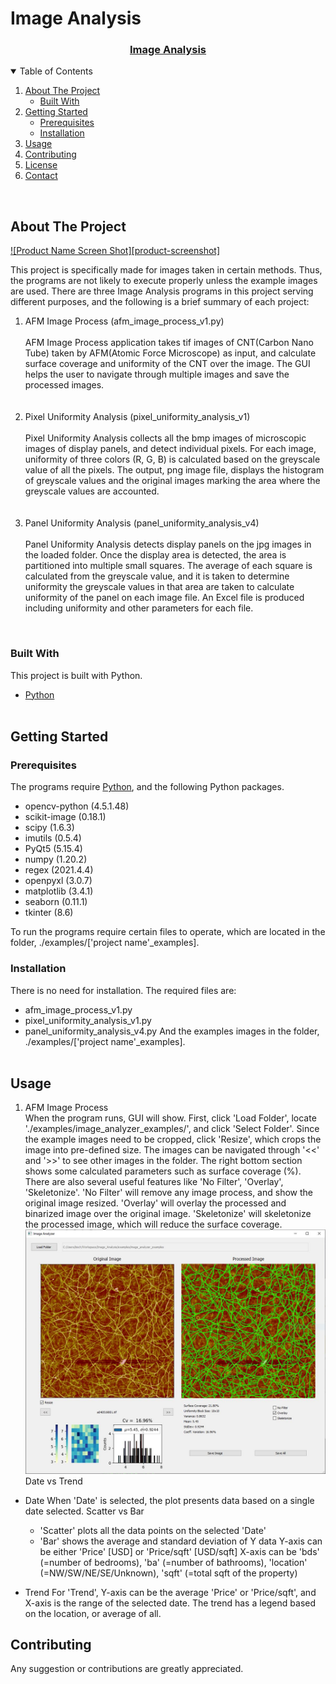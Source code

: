 # Image Analysis

<p align="center">
  <a href="https://github.com/bischo91/Image_Analysis">
  <h3 align="center">Image Analysis</h3>
  </a>
</p>

<!-- TABLE OF CONTENTS -->
<details open="open">
  <summary>Table of Contents</summary>
  <ol>
    <li>
      <a href="#about-the-project">About The Project</a>
      <ul>
        <li><a href="#built-with">Built With</a></li>
      </ul>
    </li>
    <li>
      <a href="#getting-started">Getting Started</a>
      <ul>
        <li><a href="#prerequisites">Prerequisites</a></li>
        <li><a href="#installation">Installation</a></li>
      </ul>
    </li>
    <li><a href="#usage">Usage</a></li>
    <li><a href="#contributing">Contributing</a></li>
    <li><a href="#license">License</a></li>
    <li><a href="#contact">Contact</a></li>
  </ol>
</details>
<br>

<!-- ABOUT THE PROJECT -->
## About The Project

[![Product Name Screen Shot][product-screenshot]](https://example.com)

This project is specifically made for images taken in certain methods. Thus, the programs are not likely to execute properly unless the example images are used. There are three Image Analysis programs in this project serving different purposes, and the following is a brief summary of each project:
<ol>
  <li>AFM Image Process (afm_image_process_v1.py)<br><br>
  AFM Image Process application takes tif images of CNT(Carbon Nano Tube) taken by AFM(Atomic Force Microscope) as input, and calculate surface coverage and uniformity of the CNT over the image. The GUI helps the user to navigate through multiple images and save the processed images.
  </li><br><br>
  <li>Pixel Uniformity Analysis (pixel_uniformity_analysis_v1)<br><br>
  Pixel Uniformity Analysis collects all the bmp images of microscopic images of display panels, and detect individual pixels. For each image, uniformity of three colors (R, G, B) is calculated based on the greyscale value of all the pixels. The output, png image file, displays the histogram of greyscale values and the original images marking the area where the greyscale values are accounted.
  </li><br><br>
  <li>Panel Uniformity Analysis (panel_uniformity_analysis_v4)<br><br>
  Panel Uniformity Analysis detects display panels on the jpg images in the loaded folder. Once the display area is detected, the area is partitioned into multiple small squares. The average of each square is calculated from the greyscale value, and it is taken to determine uniformity the greyscale values in that area are taken to calculate uniformity of the panel on each image file. An Excel file is produced including uniformity and other parameters for each file.
  </li>
</ol>
<br>

### Built With
This project is built with Python.
* [Python](https://www.python.org/)
<br><br>

## Getting Started
### Prerequisites
The programs require [Python](https://www.python.org/), and the following Python packages.
* opencv-python (4.5.1.48)
* scikit-image (0.18.1)
* scipy (1.6.3)
* imutils (0.5.4)
* PyQt5 (5.15.4)
* numpy (1.20.2)
* regex (2021.4.4)
* openpyxl (3.0.7)
* matplotlib (3.4.1)
* seaborn (0.11.1)
* tkinter (8.6)

To run the programs require certain files to operate, which are located in the folder, ./examples/['project name'_examples].


### Installation
There is no need for installation.
The required files are:
* afm_image_process_v1.py
* pixel_uniformity_analysis_v1.py
* panel_uniformity_analysis_v4.py
And the examples images in the folder, ./examples/['project name'_examples].
<br><br>

## Usage

1. AFM Image Process <br>
When the program runs, GUI will show. First, click 'Load Folder', locate './examples/image_analyzer_examples/', and click 'Select Folder'. Since the example images need to be cropped, click 'Resize', which crops the image into pre-defined size. The images can be navigated through '<<' and '>>' to see other images in the folder. The right bottom section shows some calculated parameters such as surface coverage (%). There are also several useful features like 'No Filter', 'Overlay', 'Skeletonize'. 'No Filter' will remove any image process, and show the original image resized. 'Overlay' will overlay the processed and binarized image over the original image. 'Skeletonize' will skeletonize the processed image, which will reduce the surface coverage.
![Image Analyzer](./screenshots/imageanalyzer_1.JPG)
Date vs Trend
* Date
  When 'Date' is selected, the plot presents data based on a single date selected.
  Scatter vs Bar
  * 'Scatter' plots all the data points on the selected 'Date'
  * 'Bar' shows the average and standard deviation of Y data
  Y-axis can be either 'Price' [USD] or 'Price/sqft' [USD/sqft]
  X-axis can be 'bds' (=number of bedrooms), 'ba' (=number of bathrooms), 'location' (=NW/SW/NE/SE/Unknown), 'sqft' (=total sqft of the property)

* Trend
  For 'Trend', Y-axis can be the average 'Price' or 'Price/sqft', and X-axis is the range of the selected date.
  The trend has a legend based on the location, or average of all.


<!-- CONTRIBUTING -->
## Contributing

Any suggestion or contributions are greatly appreciated.


<!-- CONTACT -->
<!-- ACKNOWLEDGEMENTS -->
